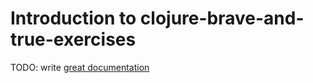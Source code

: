# Introduction to clojure-brave-and-true-exercises

TODO: write [great documentation](http://jacobian.org/writing/what-to-write/)
